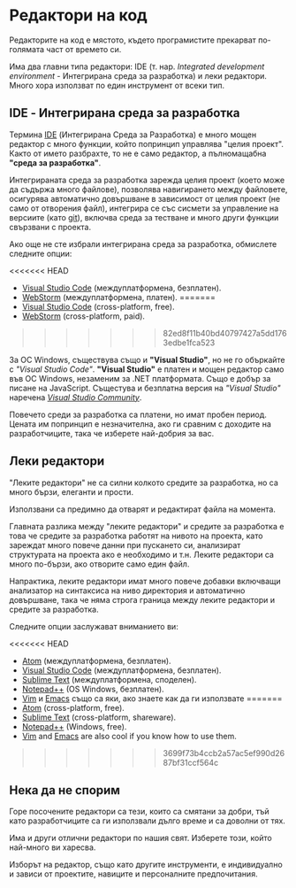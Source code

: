 # Редактори на код

Редакторите на код е мястото, където програмистите прекарват по-голямата част от времето си.

Има два главни типа редактори: IDE (т. нар. *Integrated development environment* - Интегрирана среда за разработка) и леки редактори. Много хора използват по един инструмент от всеки тип.

## IDE - Интегрирана среда за разработка

Термина [IDE](https://en.wikipedia.org/wiki/Integrated_development_environment) (Интегрирана Среда за Разработка) е много мощен редактор с много функции, който попринцип управлява "целия проект". Както от името разбрахте, то не е само редактор, а пълномащабна **"среда за разработка"**.

Интегрираната среда за разработка зарежда целия проект (което може да съдържа много файлове), позволява навигирането между файловете, осигурява автоматично довършване в зависимост от целия проект (не само от отворения файл), интегрира се със сисмети за управление на версиите (като [git](https://git-scm.com/)), включва среда за тестване и много други функции свързвани с проекта.

Ако още не сте избрали интегрирана среда за разработка, обмислете следните опции:

<<<<<<< HEAD
- [Visual Studio Code](https://code.visualstudio.com/) (междуплатформена, безплатен).
- [WebStorm](http://www.jetbrains.com/webstorm/) (междуплатформена, платен).
=======
- [Visual Studio Code](https://code.visualstudio.com/) (cross-platform, free).
- [WebStorm](https://www.jetbrains.com/webstorm/) (cross-platform, paid).
>>>>>>> 82ed8f11b40bd40797427a5dd1763edbe1fca523

За ОС Windows, съществува също и **"Visual Studio"**, но не го объркайте с *"Visual Studio Code"*. **"Visual Studio"** е платен и мощен редактор само във ОС Windows, незаменим за .NET платформата. Също е добър за писане на JavaScript. Същестува и безплатна версия на *"Visual Studio"* наречена *[Visual Studio Community](https://www.visualstudio.com/vs/community/)*.

Повечето среди за разработка са платени, но имат пробен период. Цената им попринцип е незначителна, ако ги сравним с доходите на разработчиците, така че изберете най-добрия за вас.

## Леки редактори

"Леките редактори" не са силни колкото средите за разработка, но са много бързи, елеганти и прости.

Използвани са предимно да отварят и редактират файла на момента.

Главната разлика между "леките редактори" и средите за разработка е това че средите за разработка работят на нивото на проекта, като зареждат много повече данни при пускането си, анализират структурата на проекта ако е необходимо и т.н. Леките редактори са много по-бързи, ако отворите само един файл.

Напрактика, леките редактори имат много повече добавки включващи анализатор на синтаксиса на ниво директория и автоматично довършване, така че няма строга граница между леките редактори и средите за разработка.

Следните опции заслужават вниманието ви:

<<<<<<< HEAD
- [Atom](https://atom.io/) (междуплатформена, безплатен).
- [Visual Studio Code](https://code.visualstudio.com/) (междуплатформена, безплатен).
- [Sublime Text](http://www.sublimetext.com) (междуплатформена, споделен).
- [Notepad++](https://notepad-plus-plus.org/) (OS Windows, безплатен).
- [Vim](http://www.vim.org/) и [Emacs](https://www.gnu.org/software/emacs/) също са яки, ако знаете как да ги използвате
=======
- [Atom](https://atom.io/) (cross-platform, free).
- [Sublime Text](http://www.sublimetext.com) (cross-platform, shareware).
- [Notepad++](https://notepad-plus-plus.org/) (Windows, free).
- [Vim](http://www.vim.org/) and [Emacs](https://www.gnu.org/software/emacs/) are also cool if you know how to use them.
>>>>>>> 3699f73b4ccb2a57ac5ef990d2687bf31ccf564c

## Нека да не спорим

Горе посочените редактори са тези, които са смятани за добри, тъй като разработчиците са ги използвали дълго време и са доволни от тях.

Има и други отлични редактори по нашия свят. Изберете този, който най-много ви харесва.

Изборът на редактор, също като другите инструменти, е индивидуално и зависи от проектите, навиците и персоналните предпочитания.
